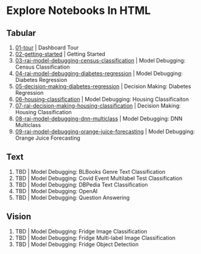 # Explore Notebooks In HTML

## Tabular
1. [01-tour](tabular/01-tour.html) | Dashboard Tour
1. [02-getting-started](02-getting-started.html) | Getting Started
1. [03-rai-model-debugging-census-classification](03-rai-model-debugging-census-classification.html) | Model Debugging: Census Classification
1. [04-rai-model-debugging-diabetes-regression](04-rai-model-debugging-diabetes-regression.html) | Model Debugging: Diabetes Regression
1. [05-decision-making-diabetes-regression](05-decision-making-diabetes-regression.html) | Decision Making: Diabetes Regression
1. [06-housing-classification](06-housing-classification.html) | Model Debugging: Housing Classificaiton
1. [07-rai-decision-making-housing-classification](07-rai-decision-making-housing-classification.html) | Decision Making: Housing Classification
1. [08-rai-model-debugging-dnn-multiclass](08-rai-model-debugging-dnn-multiclass.html) | Model Debugging: DNN Multiclass
1. [09-rai-model-debugging-orange-juice-forecasting](09-rai-model-debugging-orange-juice-forecasting.html) | Model Debugging: Orange Juice Forecasting

## Text
1. TBD | Model Debugging: BLBooks Genre Text Classification
1. TBD | Model Debugging: Covid Event Multilabel Test Classification
1. TBD | Model Debugging: DBPedia Text Classification
1. TBD | Model Debugging: OpenAI
1. TBD | Model Debugging: Question Answering

## Vision
1. TBD | Model Debugging: Fridge Image Classification
1. TBD | Model Debugging: Fridge Multi-label Image Classification
1. TBD | Model Debugging: Fridge Object Detection

